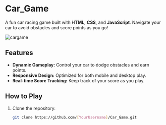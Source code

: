 # Car_Game

A fun car racing game built with **HTML**, **CSS**, and **JavaScript**. Navigate your car to avoid obstacles and score points as you go!

![cargame](https://github.com/user-attachments/assets/0955c34f-d22b-4865-86d6-b705d757f1c0)


## Features

- **Dynamic Gameplay:** Control your car to dodge obstacles and earn points.
- **Responsive Design:** Optimized for both mobile and desktop play.
- **Real-time Score Tracking:** Keep track of your score as you play.

## How to Play

1. Clone the repository:
   ```bash
   git clone https://github.com/[YourUsername]/Car_Game.git
